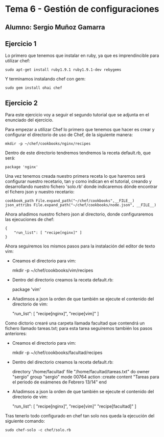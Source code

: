 # Tema 6 - Gestión de configuraciones
## Alumno: Sergio Muñoz Gamarra

## Ejercicio 1

Lo primero que tenemos que instalar en ruby, ya que es imprendincible para utilizar chef:

    sudo apt-get install ruby1.9.1 ruby1.9.1-dev rebygems
    
Y terminamos instalando chef con gem:

    sudo gem install ohai chef
    
## Ejercicio 2

Para este ejercicio voy a seguir el segundo tutorial que se adjunta en el enunciado del ejercicio.

Para empezar a utilizar Chef lo primero que tenemos que hacer es crear y configurar el directorio de uso de Chef, de la siguiente manera:

    mkdir -p ~/chef/cookbooks/nginx/recipes

Dentro de este directorio tendremos tendremos la receta default.rb, que será:

    package 'nginx'


Una vez tenemos creada nuestro primera receta lo que haremos será configurar nuestro recetario, tan y como indican en el tutorial, creando y desarrollando nuestro fichero 'solo.rb' donde indicaremos dónde encontrar el fichero json y nuestro recetario:

    cookbook_path File.expand_path("~/chef/cookbooks",__FILE__)
    json_attribs File.expand_path("~/chef/cookbooks/node.json", __FILE__)
    
Ahora añadimos nuestro fichero json al directorio, donde configuraremos las ejecuciones de chef:

    {
        "run_list": [ "recipe[nginx]" ]
    }
    
Ahora seguiremos los mismos pasos para la instalación del editor de texto vim:

- Creamos el directorio para vim:


    mkdir -p ~/chef/cookbooks/vim/recipes
    
- Dentro del directorio creamos la receta default.rb:


    package 'vim'
    
- Añadimsos a json la orden de que también se ejecute el contenido del directorio de vim:


    "run_list": [
        "recipe[nginx]",
        "recipe[vim]"
    ]

Como dictorio crearé una carpeta llamada facultad que contendrá un fichero llamado tareas.txt; para esta tarea seguiremos también los pasos anteriores:

- Creamos el directorio para vim:


    mkdir -p ~/chef/cookbooks/facultad/recipes
    
- Dentro del directorio creamos la receta default.rb:


    directory '/home/facultad'
    file "/home/facultad/tareas.txt" do
      owner "sergio"
      group "sergio"
      mode 00764
      action :create
      content "Tareas para el periodo de exámenes de Febrero 13/14"
    end

- Añadimsos a json la orden de que también se ejecute el contenido del directorio de vim:


    "run_list": [
        "recipe[nginx]",
        "recipe[vim]"
        "recipe[facultad]"
    ]


Tras tenerlo todo configurado en chef tan solo nos queda la ejecución del siguiente comando:

    sudo chef-solo -c chef/solo.rb
